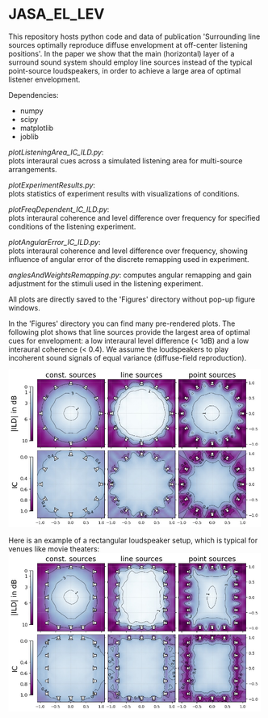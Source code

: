 # JASA_EL_LEV
This repository hosts python code and data of publication 'Surrounding line sources optimally reproduce diffuse envelopment at off-center listening positions'. In the paper we show that the main (horizontal) layer of a surround sound system should employ line sources instead of the typical point-source loudspeakers, in order to achieve a large area of optimal listener envelopment.

Dependencies:
* numpy
* scipy
* matplotlib
* joblib
  
  
*plotListeningArea_IC_ILD.py*:  
plots interaural cues across a simulated listening area for multi-source arrangements. 

*plotExperimentResults.py*:  
plots statistics of experiment results with visualizations of conditions.  
  
*plotFreqDependent_IC_ILD.py*:  
plots interaural coherence and level difference over frequency for specified conditions of the listening experiment.  
  
*plotAngularError_IC_ILD.py*:  
plots interaural coherence and level difference over frequency, showing influence of angular error of the discrete remapping used in experiment.

*anglesAndWeightsRemapping.py*:
computes angular remapping and gain adjustment for the stimuli used in the listening experiment.
  
All plots are directly saved to the 'Figures' directory without pop-up figure windows.

In the 'Figures' directory you can find many pre-rendered plots. The following plot shows that line sources provide the largest area of optimal cues for envelopment: a low interaural level difference (< 1dB) and a low interaural coherence (< 0.4). We assume the loudspeakers to play incoherent sound signals of equal variance (diffuse-field reproduction).

<img src="/Figures/ListeningArea_IC_ILD/12LS_sweet_area_ERB.jpg" alt="drawing" width="500"/>

Here is an example of a rectangular loudspeaker setup, which is typical for venues like movie theaters:
<img src="/Figures/ListeningArea_IC_ILD/RECT_80wide100long_16LS_sweet_area_ERB.jpg" alt="drawing" width="500"/>

